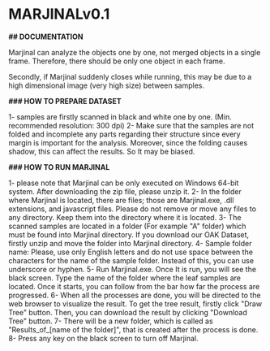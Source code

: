 # **MARJINALv0.1**

**## DOCUMENTATION**

Marjinal can analyze the objects one by one, not merged objects in a single frame. Therefore, there should be only one object in each frame. 

Secondly, if Marjinal suddenly closes while running, this may be due to a high dimensional image (very high size) between samples.

**### HOW TO PREPARE DATASET**

1- samples are firstly scanned in black and white one by one. (Min. recommended resolution: 300 dpi)
2- Make sure that the samples are not folded and incomplete any parts regarding their structure since every margin is important for the analysis. Moreover, since the folding causes shadow, this can affect the results. So It may be biased.

**### HOW TO RUN MARJINAL**

1- please note that Marjinal can be only executed on Windows 64-bit system. After downloading the zip file, please unzip it.
2- In the folder where Marjinal is located, there are files; those are Marjinal.exe, .dll extensions, and javascript files. Please do not remove or move any files to any directory. Keep them into the directory where it is located.
3- The scanned samples are located in a folder (For example "A" folder) which must be found into Marjinal directory. If you download our OAK Dataset, firstly unzip and move the folder into Marjinal directory.
4- Sample folder name: Please, use only English letters and do not use space between the characters for the name of the sample folder. Instead of this, you can use underscore or hyphen.
5- Run Marjinal.exe. Once It is run, you will see the black screen. Type the name of the folder where the leaf samples are located. Once it starts, you can follow from the bar how far the process are progressed.
6- When all the processes are done, you will be directed to the web browser to visualize the result. To get the tree result, firstly click "Draw Tree" button. Then, you can download the result by clicking "Download Tree" button.
7- There will be a new folder, which is called as "Results_of_[name of the folder]", that is created after the process is done.
8- Press any key on the black screen to turn off Marjinal.

